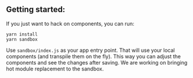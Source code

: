 ## Getting started:

If you just want to hack on components, you can run:

```
yarn install
yarn sandbox
```

Use `sandbox/index.js` as your app entry point. That will use your local components (and transpile them on the fly). This way you can adjust the components and see the changes after saving. We are working on bringing hot module replacement to the sandbox.
